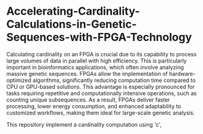 # Accelerating-Cardinality-Calculations-in-Genetic-Sequences-with-FPGA-Technology

Calculating cardinality on an FPGA is crucial due to its capability to process large volumes of data in parallel with high efficiency. This is particularly important in bioinformatics applications, which often involve analyzing massive genetic sequences. FPGAs allow the implementation of hardware-optimized algorithms, significantly reducing computation time compared to CPU or GPU-based solutions. This advantage is especially pronounced for tasks requiring repetitive and computationally intensive operations, such as counting unique subsequences. As a result, FPGAs deliver faster processing, lower energy consumption, and enhanced adaptability to customized workflows, making them ideal for large-scale genetic analysis.

This repository implement a cardinality computation using 'c', 
